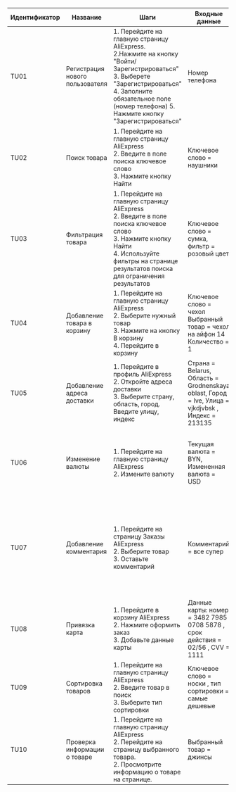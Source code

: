 | Идентификатор | Название                        | Шаги                                                                                                                                                                                                                            | Входные данные                                                                                    | Ожидаемые результаты                                                                         | Фактические результаты                                                                | Статус              |
|---------------|---------------------------------|---------------------------------------------------------------------------------------------------------------------------------------------------------------------------------------------------------------------------------|---------------------------------------------------------------------------------------------------|----------------------------------------------------------------------------------------------|---------------------------------------------------------------------------------------|---------------------|
| TU01          | Регистрация нового пользователя | 1. Перейдите на главную страницу AliExpress.<br/>2.Нажмите на кнопку "Войти/Зарегистрироваться"<br/>3. Выберете "Зарегистрироваться"<br/>4. Заполните обязательное поле (номер телефона) 5. Нажмите кнопку "Зарегистрироваться" | Номер телефона                                                                                    | Пользователь успешно зарегистрирован и перенаправлен на главную страницу                     | Как и ожидалось<br/>![img_12.png](img_12.png)<br/>![img_13.png](img_13.png)           | Пройден успешно     |
| TU02          | Поиск товара                    | 1. Перейдите на главную страницу AliExpress<br/> 2. Введите в поле поиска ключевое слово<br/>3. Нажмите кнопку Найти                                                                                                            | Ключевое слово = наушники                                                                         | Отобразятся результаты поиска, соответствующие введенному ключевому слову.                   | Как и ожидалось ![img_14.png](img_14.png)                                             | Пройден успешно     |
| TU03          | Фильтрация товара               | 1. Перейдите на главную страницу AliExpress<br/> 2. Введите в поле поиска ключевое слово<br/>3. Нажмите кнопку Найти<br/>4. Используйте фильтры на странице результатов поиска для ограничения результатов                      | Ключевое слово = сумка, фильтр = розовый цвет                                                     | Результат поиска должен быть ограничен в соответствии с выбранным фильтром                   | Как и ожидалось <br/>![img_15.png](img_15.png)                                        | Пройден успешно     |
| TU04          | Добавление товара в корзину     | 1. Перейдите на главную страницу AliExpress<br/>  2. Выберите нужный товар<br/>3. Нажмите на кнопку В корзину<br/>4. Перейдите в корзину                                                                                        | Ключевое слово = чехол<br/>Выбранный товар = чехол на айфон 14<br/>Количество = 1                 | Выбранный товар находится в корзине, и отображается его количество и общая стоимость.        | Как и ожидалось<br/>![img_4.png](img_4.png)![img_5.png](img_5.png)                    | Пройден успешно     |
| TU05          | Добавление адреса доставки      | 1. Перейдите в профиль AliExpress<br/>  2. Откройте адреса доставки<br/>3. Выберите страну, область, город. Введите улицу, индекс                                                                                               | Страна = Belarus, Область = Grodnenskaya oblast, Город = Ive, Улица = vjkdjvbsk , Индекс = 213135 | Адрес не добавится, потому что указана неправильная улица и не соответствующий городу индекс | Адрес добавился!<br/>![img_6.png](img_6.png)![img_7.png](img_7.png)                   | Пройден некорректно |
| TU06          | Изменение валюты                | 1. Перейдите на главную страницу AliExpress<br/>  2. Измените валюту<br/>                                                                                                                                                       | Текущая валюта = BYN, Измененная валюта = USD                                                     | Корректное изменение валюты                                                                  | Как и ожидалось<br/>![img_8.png](img_8.png)![img_3.png](img_3.png)                                          | Пройден успешно     |
| TU07          | Добавление комментария          | 1. Перейдите на страницу Заказы AliExpress<br/>  2. Выберите товар<br/> 3. Оставьте комментарий                                                                                                                                 | Комментарий = все супер                                                                           | Комментарий добавлен на страницу                                                             | Комментарий добавиться через 48 часов<br/>![img.png](img.png)![img_1.png](img_1.png)![img_2.png](img_2.png) | Пройден успешно     |
| TU08          | Привязка карта                  | 1. Перейдите в корзину AliExpress<br/>  2. Нажмите оформить заказ<br/>  3. Добавьте данные карты                                                                                                                                | Данные карты: номер = 3482 7985 0708 5878 , срок действия  = 02/56 , CVV = 1111                   | Данные карты введены некорректно                                                             | Как и ожидалось<br/>![img_16.png](img_16.png)                                         | Пройден успешно     |
| TU09          | Сортировка товаров              | 1. Перейдите на главную страницу AliExpress<br/>  2. Введите товар в поиск<br/> 3. Выберите тип сортировки<br/>                                                                                                                 | Ключевое слово = носки , тип сортировки = самые дешевые                                           | Товары будут расположены в соответствии с ценой(по возрастанию)                              | Как и ожидалось<br/>![img_17.png](img_17.png)                                         | Пройден успешно     |
| TU10          | Проверка информации о товаре    | 1. Перейдите на главную страницу AliExpress<br/>  2. Перейдите на страницу выбранного товара.<br/>2. Просмотрите информацию о товаре на странице.                                                                               | Выбранный товар = джинсы                                                                          | Найдена вся необходимая информация для выбора товара                                         | Как и ожидалось<br/>![img_18.png](img_18.png)![img_19.png](img_19.png)                | Пройден успешно     |


